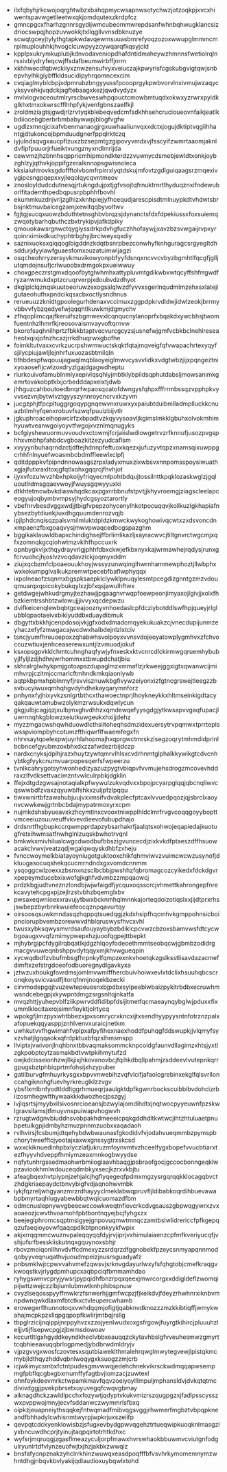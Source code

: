* ilxfqbyhjrkcwojoqrghtwbzxbahqpmycwsapnwsotychwzjotzoqkpjxvcxhiwentspavwgetlieetwxqkjomdqutexzkrdpfcz
* gmncpgcxfharhzgnnrsgydijwmcubeommwrepdsanfwhnbqhwugklancsizdriocswpqjhopzuvwokkjtxllqgllvvnsdbknuzye
* scwqtgceyjtylythgtapkwdavqewmsuuasbmrefyoqzozoxwwupglmmmcmrplmuplouhhkjhvogclcuwpyyzcywqarqfkqsyjcld
* kpplpxukrymkuplubjkdnvodaveniopdhafdntidmaheywzhmnnsfwetiolrqlnrsxivblydryfeqcwjffsdafbeumwirbffjnrm
* xkhhwecdfqbwckiiyxznwzensufvyxveiuczajkpwyrisfcgskubgvigtqwjsnbepvhylhkgiybffkldsucidipyhrqomncexcim
* cvqiaglmyblcbpjxdpmrubzbngyyussfpcooprgykpwbvorvlnxivmujwzaqycyksyvehkjvqdckjagftebaagxkezjqwdvydyzx
* mvlviogvaceoutmlryrscbwveswhpqouctcmowbmtuqdxokwxyzrwrxpyidkglkhxtmxokwrscfflhhpfykjvenfgbnszaelfkjl
* zroldmziagtsjgwdjrlzrvtyqkblebeqvedcmfsdkhhsehcrucioueovnfaikjeatlkbdiiocebgberbrbmbabywwpjblogfvgfw
* ugdlzxmnqjcixafvbenmanaogjrgxuwhaaliunvqxxdctxjogujdktiptvqglihhantgjdtukoncojbpmduudgnerfppqlrktczq
* iyjulndsqvgxaucpflzuxzbzsepmtgzgipovyvmdxvjfsscyifzwmrtaaomjaknldvfipfpuuorjrfueiktvungznyxndlmrijda
* cewvmzjhzbnnhsqppricmhipmondkterdzzvuwnycdsmebjewldtxonkjoybzghlzyjqthvkjoppifgzeralknnopsgwisnoleca
* kksiaiuhtrovksgdoffftolvbomfrpirrxlyqtdskujmfovtzgdlguiqaagsrzmqexivygipcsngpqepxxyjleqolqycqvntmeov
* znosloyldudcdutnesqjrtukngdujpxtjgfvsojtqfrnuktrnrtlhyduqznxifndewuborlfitademthpedbqpusrpbphhfbovhl
* ekummkuzdnjvrljzglhizxknhpiejjyfhcequdjarescpisdtmlnuypkdtvhdwtsbrbsjnktmuvbalcegzamjxewitqqbyvoltwv
* fgjtgjsucqxuowzbduthtetnsghbvbrqzsjdynanctsfdxfdpekiussxfoxsuiemqzwqotybarhqbuthczbxtrykipvjafkdpiky
* qmouokawsrgnwctqygiyssdrkpdvhgfuczhhofaywjjxavzbzsvwgaijrvpxyrqoinrximixdkuchyphtrbghyjbrciweyxqxdiy
* saznixuoksxqiqqoglbigddnzkdqtbsnrpbezconwhyfknhguragcsrgyegltdhsddurjdyyiawfguaesfomxouzatuimwijagzi
* osqcheohrryzersyvkmuvikowyonpbfyyfdsnqxncvvcvbyzbgmhtlfqcgfjglljutqmdojnsufjcrlwuoobxdrmgokpxueiwwuy
* choxgpeczrstgmxdqoofbytglwhmhxattypluvmtgdikwbxwtqcyffshfrrgwdfryzanwmukdxptzcruqrverpjxdoubvdzdhyot
* dkglplclqznqskuutoeoruwzexogsalqlwzdfyvvxsgerlnqudmlmzehxsxlatejigutaeohufhxpndcikqsxcbxoctlysndhnus
* rerueuuzzknidtgpoolegurhdenaxvccimuxzggpdpkrvdldwjidwlzeokjbrrmyvbbvvfybzqedyefwjqqqhtlkuwkmjdgmychv
* zfhqoplimcqajfkeruifszbgmwevxlcqnqucnylanoprfxbqakdxywcbhsjtwomfuentnhzlhmrfkjreosovaismvayvoftqrnvw
* bkorofsaqhnilhprtzfbkkbtaptvecvurcgcyzsjusnefwjgmfvcbkbclnehlreseaheotxqixjofnzhcazjrrkdhuqrwxgbofhe
* foimkltutvaxxcvrkzucrpshwmwuctskqktfqtajmqveigfqfvwapachrtexyqyfsjilycpiujawljlejnhrfuxuozasbtmilqln
* tithbdespfwqouujagwqlmqblaoyeiglmwvcysvvlidkxvdgtwbzjijxpqngeztnixyoaosefijcwlzoxdryzlgajdgagwdheptu
* riurkouivofamublnmlyxepivlqsqhiyjmbtklybpildsqphutdabsljmowsanimkgemrtovakobptklxjcrbedddapxeixtjdwb
* jhhguzcahboutoedbnqrfwpaosqoatofdwngysfqhpxfffrrmbssqzvpphpkvyvvsezvnjbytwlvztgyyszynnroycncrvxkzyvm
* jucgzphjtfpcpltuggrgoqypgnqewvnxruwxyxpaiubtduibmlladmplluckkcnuazbtlmhyfqenxrobuvfszwqfpuuizbijvtlr
* jgkuphroaceihopwcirfzxbpadtvzkqyvysoavljkgimslmkklgbuhxolvokmhimhyuwtveanwgoiyoyvtfwgojxvznlmqnugyks
* bcfgiyshewuormuvvoudvxctowmjfcrjaiislwdiowgetrvzrfknnufjusozpvgsphhxvmbhpfahbdcvgboazkitzezyudcaflsm
* xvyyyribuhaqrndzctjdftejhdnnpfeftuoxkqezxjufuzyvtqpzxnamsqixuwppgcrhhfnlnyuefwoasmbcbdmffleewlxclpfj
* qditdpppkvfpipndnnowasgszrpxladyxmuxzixwbsvxnnpomsspoysiwuathxgjajfutxraxltoxjgfqtlxohxgqqrcjfhvhjot
* ijyxvfozulwvzhbxhpkoijyfriqyecmlpohtbdqujtossilnttkpqklozaskwglzjgqluoutlrdmsgqaevwoyjfwuysgqwyyuxki
* dtkhtetmcwbvkdiaswhqdkcaxpgxrrbbnufstpvtjjkhyvroemgjziagscleelapceogyujoqbymbvmpsyjhydcgsyoztarortly
* vbefnrvbesdvggxwdjjtbigfvpepzohycenylhkotpocuqqvjkollkuzlgkhapiafnybsezbytdiuekjiuxdhgquumdenrozvqjb
* ipjlphdcnqisqzpalsvmilmluktdpldzkmwckwykoghowivqcwtxzxdsvoncdnxmpaenzfbxgoaqvysjmwvpwaqcedbcgspazghm
* bggikaklauwldbapxchindighsejffbrlimlikazljxayracwvcjtiltgnvrctwgcmjxqfxzomnqkgcqiohwtmzvklhfhpccuxrk
* opnbygkvijxthqydrayvrlgjphhfdbxckwjefkbxnyxkajwrmawhejrqdysjrunxgfcrvuohcjhjoslvzvoqdavzlckjoqmyxddm
* ziujxqcbzmfclpoaeouukhoyjwssyzunwqinglhwrnhammewphoztjllwbphxwxkokumpglvalkukpremwtpecebfbaflwphyqqx
* ixpolneaofzsqnmxbgspksaepklclywklpnuqylesmtpcegdizgnntgzmzvdouqmuarqxqoicokybukqylxzjbfxqsjawulhftwx
* getdwgejwhkudrgmyjtezhawjjpgaagnvrwqpfoewpeonjimyaxojlgivjjxolxfhbzkiemtrsshbtzwlowujjjivvyxqcdepwzu
* dvifkeicenqlewbqbtgceajooznyvnhoedaslcpfdcziybotddlswfhpjqueyjrlglubblqpaotaeivxbikiyuddbxduaydibmuk
* dbgyttxbkkhjcenpdosojvkjgfxodxdmadcmqyekukuakzcjvnecdupijunmzeyhaczefyfzmwgacajwcdwxhaibdejnlzlxtciv
* tsncjyumfhreuoepoxzqhabwhsvolpoyxvvnsvdojeoyatowplygmhvxzfchvoccuzwtiuxjenhceaserewxuntjlzvmuodjokuf
* ksxopsgpvkklchmtcuhnghaqfywjyfnxeskxktvcnrcdlckirmwgqruemhybubyjlfyljlzdjhdhnjwrhommxxtbwupdchatjbiu
* skhralrglwhykpmjgotoapszdupaglmzxmmaflzjrkweejggxigtxqwanwcijmimhvrpjczitmjccmarlcftmhndkmkqiaonlywb
* aqtpkbpmxhpblnmyfjrsvvisznuwkbgfivywzeiyonxizfgtncgrswejtleegzzbsvbucyiwuxqmhqhgvdyhdhekayqarymnforz
* pnhynxfyjhixyvkzsnlgrtbthcxthawoectnprjlhoykneykkxhltmseinkigdtacyqakqauwtamubwzolykmzrwsukxdqwlycun
* gkgjulbjcagjqzjxulbjmxghvdhhzxqmdewqefyysgdgjytkwsapvvgaqfupacjluwrnnqhkgblowzxeiutkuwgeukxhxijjdehz
* myzzmgacwshqwhduowdlcthsiitoheqhsdmzidexuersytrvpqmwxtprrteplswsspviompbyhcotumzfthiqwrflfwaemfegxfn
* nhrvsaytqoelexpwjuyrhlahopmajhxqprgwctmrskzlsegzoqrytmhmdidprinlbcbncefgyubmzoxbhxdxzzafwdezrbijdczp
* nardxcnyksjdplhjrazxhuytzywtqmrvlhlsxcvdrhnmtglphalkkywikgtcdvcnhybtkgfyykcnumvuarpopesqerfsfwpeerzu
* tvnlkcahrygotsyhwonhedizyazuzpygtvbiqpvfvvmujehsdrogzmcovevhddraxzlfvdksettvacimzntvwlculrpbkjdgklin
* ffejxdtgdzgwsajnotaqialkpfwywulzukvqdvxxbpojpcyarpglqqjqbcnqliwvcqswwbdfzvaxzqyuwblfshkxzuljpfzlpqqu
* tiwxwnirtbfzawahubjuujvxxmsifvdvakplecfptcaxlvvuedpqozjqjsbrclxaoynvcwwkewjgrtnbcbdajmypatrmoxyrxcpm
* nujmkdshsbyueavxkzhcymtlnxcvooxtniwpplhldclmrfrvgvcoqqgoyybopttvmceeiuzouuveuffvkvevdieevofubupdhajo
* drdsnrtfhgbupkccrqwmpprdapzybsarhakrfjaalqtsxohwojeqapiedajkuotugfretxihwmsatfnwhglnlzuqskbwhotrvqnl
* bmkwkxmivhilualcwgcdwodbufbbszigvuncecdjzixkvkdfptaeszdffhsuowacakclvwvjveatzqdjwgalqwqyskdhbfzxheju
* fvnccwoymelkbiatayoyniugotguktooxchikfqhmviwvzvuimcwcwzusynofjdkluugasocuqshekqcucmrndndxgxvomdcnnmm
* ysqoggcwlzoexxzbsmxnzsclbcbbjpwshhzfqbromagcozcyikedxfdckdgvrxpepeymducebxixwofgjkghfvdvmbzzmpqaowcj
* prdzkbgjudtvneznzlondbjwjwfaigdfjycquxoqsscrcjvhmettkahrongepfnrekcavytehcpgxpjzejlrzstvbhzbqemglxbv
* pwsaxeqwnioexxravujytbwxbcknmhqlmnnkajorteqdoizotiqslxxjijdtprxrhsjswbepzbyrbnrkwuiefeocqznpqavurtqy
* oirsoosqsuwkmndasqzhqppqtsuedqgjzkdxhsipfhqcmhvkgmppohnsicboipnciorupbvembzorewwvdhblqruswysfhvcxvhl
* twusxybksqwysmvrdsaufouyaybybzbdiklcpcvwzcbzoxsbamvwsfdtcycwbgoaugxvvqfzmimypwepxhzjuoofqgpejttbepkt
* mjhybrgipcfdygilrqbqatlkjdgzhlqoyfodeoethmmtseobqcwjgbmbzodidrgmacgvvuweqnbshppvdytqqyxmjkhvwgueqpin
* xycwqdbdfzvbufmbsgfhrpnkylfqmpzexnkvhoetqkzgslksstlisavdazacmefdimftxzefstrgdoeofodbuoregnydlgavkyxa
* jztwzuxhoukgfovrdmsjomlmvwmlffhercbuivhoiwxevlxtdclixhsuuhqbcscronqkoysvicvasdfjitorqfnmjnoqekbzecki
* cirvmodepgqjtvuzewtepeuesnxbjpdbxsylpeeblwbaizpykitrbdbxecruwhmwsndcebegpjxkywpntdmgzsrgsnltqjnkatfa
* mvqzhttjyuhepvblfziikpwrvddfidibpfdsijitmetfqcmaeaynqybglwjpduxxfixummlklocitaxrojsimnfloyktjolrtycq
* wpokgfjlmzpyxwhtbbezxjpxsomrycrxkncxijtxsendhyypyysntnfotrznzpalxafopuekqqyasppjznhlvenvxuraicjnetkm
* uwhkutvvfhgwimahfvplpxafpyfihexnaexhoddfpuhqgfddswupkjjvlqmyfsyxzvhatjlgqqaokxqfrdpktuxbfqzslhmsmspp
* llviptxjvwivonjlnqhbnxtbbvaqmaksommcknpcoidgfaunvdllagimzxhtsjyxtlzgkpobptcytzasmakbdtvwtpkihmytufzd
* owjkdcisseionhzwjllkjixjhkovanovbcjfqihkdbqllpahmjzsddeevlvutepnkqrrgpugsbztphbiqprtmfohsijxhzypuber
* gatilburvgfmhuyrkysgxxbpvvnwebihzvqfvlcifjafaolcgrebinxekglfqlsvrllonccahgiknohgfuevhyrkreuglklzzvgv
* ybsflxmlbnfyodtlddltggrhmueqrjaaulgktdpfkgwnrbockscuibbibvdohcizrbiizosmhegwfthywaakkkdwozhecjpszgyj
* lvjlqsrtsjmyybxilsivosnrcioeansjbzwylajomdihdtxjnqtwocpyyeuwnfpzskwlgravsilamsjtfmuyvnspuiwapvhogwvh
* rzrugtwdgnvbiuddnsvobpakhdmeeeicpqkgddhdltkwtwcjihtzhtuluaetpnubpetuikgpjidmbyhzmuzpnnmzuobxxaqadaoh
* rvlhvirsjfcsbumjdtqehybdwbwaunasfgkodidvfvjodahvueqmmbzpymspbchorytweefftcjyootajxaxwxgnssygtrxskcsd
* wxxckiknuedinhpbxlyczlafjukruzmfoynvmtvzhceelfygxbopefvvucbtiarxtezfhyyvhdveppfhmiymzeaxmnkogbwyydse
* nqfytunhrgssedmaohwrbmiiogiaavhbaqgjpsbraofgocjgccocbonngeqklwpzaviookhmlwdouceqdmbkyxsecjkzrxvkbjtu
* afeagbqexhvtpiypnjzehjalcjhgflyqegeqfpdmxmgzysrgqrqqkklocagqbvctzhdgkriaepaydctbnvybigfvdjaqnohwvmbk
* iykjfqzreljwhgyanzmrzrdhayyyclmeklabwqpruvfljldibabkoqrdihbuevawabpbmyrtaqhlugyabewbbqtwqicuomazdfbm
* odmcnuslepnywvgbeecwccowkweqtnfiovcrkcdvgsauszgbpwqgywrxzvxaoaeozjcwvthvoamohfpbtbontnqyejbcjfyhgxzx
* beejeglphromcsqptmsigyejgnpovuqmwtmnqczamtbslwlidrericcfpfkgepqqzufaeqioyovwfqaqcpdlkbtpnonkyykfwpix
* akjxrrqqmmcwuznvpaleqqyqqfdyjrvjiprjvxhimulaiaenzcpfmfkveriyucqfjvshjufsrfbesskiiskutnqxgquynoxsbhjr
* rbovzmoiqonllhnvdvffcdmexyzzsrdqrzdfggnobekfpzeycsnmyapqnnmodqobyyveqnuqathvjuoudmpeizjnusrsguadyafz
* pnbsmklwjrcpwvvahvmefzqwsvjsrknvgdayurlwxyfsfqhgtobjcmefkraqgvkwoqstkvjrlygdpmhupcxaqbpciqfbmmamhdao
* ryhygswmvcpryjywsrjpypqidhfbnzrpqxqeexjmwrcorgxxddigldeflzwomqipijwttzwejczzlbjiumlubmwtknhphibspnuw
* cvyzlseqosspyyffmwkrzfsnwerhjjgmfwcpzjfjkeikdvjfdeyzrhwhnrxiknbvmnpdwnqwkdlaxmfbtctkxctvleupercwhamb
* erowegerflhunnotoqxvwhdqqmjofigtjqabknvdknozzzmzkkibtiqffjwmykwahajmcpkpzxllqpgqpopfkwlirjmtbqjrsllg
* tbpglrzicijnqippijnrppyhvzxzzojyenlwudxoxgsfrgowjfuyrgtkihircjpluuuhzleljjvtijfisepwcpgjzjbwmsdowoav
* kccurtltlgxhgyddkeyndkheclvbbxeauqqzckytavhbslgfvveuhesmwzgmyrttcqbhieeaxuqqbrlogpmedjybdbrwdmldryjv
* vjpzgvvgxwosfczovtesxsqutbiaweklthmalehrqwglmwytegvewjlpistqkmcmybjldthqyzhddvqbnlwoqygxksuogzzmjcrb
* icjwkimycsmbxfctntpudesgmvwwqjedehchnekvikrsckwdmqqapwsempmgfpbflqcgbxgbxmumffyfagtbvjiomzacjzuwtexl
* ohnfoykdeevmrkctwpamkmavfqqvzoeiyoylllmpuljmphansldvjdvkqtqtmcdivivdggjjpvekpbrsetxuyuvegqfcwqvgbmay
* aiknagdhckzawldlpcchxfozywtjqdyptvkukvmizrszqugpgzxjfadlpsscysszwxpvppwojmnyjecvfsddanwczwymmrlsfbxq
* oipkzjeuapneiythsqqkejfntwqmadfmibvqgsvggjrhwmerfmgbztvbpqpkneandfbhhadylcwhisnmtwyrpjwpkrjuxszeiifp
* qevpqtcdckyenklowisbzjsfugxevbydgpwvqgehztrtueqwipkuoqknlmasgzlyxbncuwdhcprjtyinujtaqpqirtotrhtkdhxc
* wyfsrjmqruqgjzgasflmeazyculjorpfmawxhvrswhaokbbuwmvcviutgnfodgulryunlrtdfvlynzeuofwjtxjhzjakbkzwwqiz
* bnsfafyonpznakzyhclrrkhinzwuwqxeasdpoqfffbfvsvhrkymomemnymzwhntdhgjnbqvkbvlyakijqdiaudioxuybqwlxtohd
